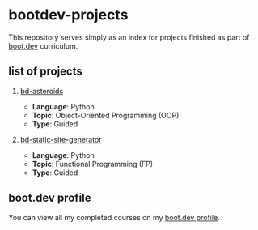# bootdev-projects

This repository serves simply as an index for projects finished as part of [boot.dev](https://boot.dev) curriculum.

## list of projects

1. [bd-asteroids](https://github.com/docherak/bd-asteroids)  
   - **Language**: Python 
   - **Topic**: Object-Oriented Programming (OOP)  
   - **Type**: Guided

2. [bd-static-site-generator](https://github.com/docherak/bd-static-site-generator)  
   - **Language**: Python
   - **Topic**: Functional Programming (FP)  
   - **Type**: Guided

## boot.dev profile

You can view all my completed courses on my [boot.dev profile](https://www.boot.dev/u/docherak).

